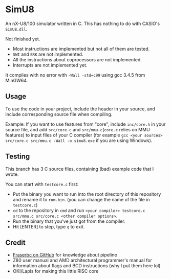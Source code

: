 # SimU8

An nX-U8/100 simulator written in C. This has nothing to do with CASIO's `SimU8.dll`.

Not finished yet.
- Most instructions are implemented but not all of them are tested.
- `SWI` and `BRK` are not implemented.
- All the instructions about coprocessors are not implemented.
- Interrupts are not implemented yet.

It compiles with no error with `-Wall -std=c99` using gcc 3.4.5 from MinGW64.


## Usage
To use the code in your project, include the header in your source, and include corresponding source file when compiling.

Example: If you want to use features from "core", include `inc/core.h` in your source file, and add `src/core.c` and `src/mmu.c`(`core.c` relies on MMU features) to input files of your C compiler (for example `gcc <your sources> src/core.c src/mmu.c -Wall -o simu8.exe` if you are using Windows).


## Testing
This branch has 3 C source files, containing (bad) example code that I wrote.

You can start with `testcore.c` first:
- Put the binary you want to run into the root directory of this repository and rename it to `rom.bin`. (you can change the name of the file in `testcore.c`)
- `cd` to the repository in `cmd` and run `<your compiler> testcore.c src/mmu.c src/core.c <other compiler options>`.
- Run the binary that you've just got from the compiler.
- Hit \[ENTER\] to step, type `q` to exit.


## Credit
- [Fraserbc on GitHub](https://github.com/Fraserbc) for knowledge about pipeline
- Z80 user manual and AMD architectural programmer's manual for information about flags and BCD instructions (why I put them here lol)
- OKI/Lapis for making this little RISC core
